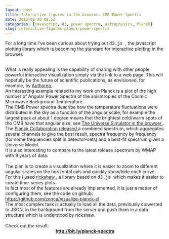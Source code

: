 ```yaml
---
layout: post
title: Interactive figures in the browser: CMB Power Spectra
date: 2013-08-30 08:52
categories: [javascript, d3, power spectra, astrophysics, Planck]
slug: interactive-figures-planck-power-spectra
---
```


<p>
 For a long time I've been curious about trying out
 <span style="font-family: Courier New, Courier, monospace;">
  d3.js
 </span>
 , the javascript plotting library which is becoming the standard for interactive plotting in the browser.
 <br/>
</p>
<div>
 <br/>
</div>
<div>
 What is really appealing is the capability of sharing with other people powerful interactive visualization simply via the link to a web page. This will hopefully be the future of scientific publications, as envisioned, for example, by
 <a href="https://www.authorea.com/">
  Authorea
 </a>
 .
</div>
<div>
 <a name="more">
 </a>
 An interesting example related to my work on Planck is a plot of the high number of Angular Power Spectra of the anisotropies of the Cosmic Microwave Background Temperature.
</div>
<div>
 The CMB Power spectra describe how the temperature fluctuations were distributed in the sky as a function of the angular scale, for example the largest peak at about 1 degree means that the brightest cold/warm spots of the CMB have that angular size, see
 <a href="http://www.strudel.org.uk/blog/astro/001030.shtml">
  The Universe Simulator in the browser
 </a>
 .
</div>
<div>
 The
 <a href="http://irsa.ipac.caltech.edu/data/Planck/release_1/ancillary-data/">
  Planck Collaboration released
 </a>
 a combined spectrum, which aggregates several channels to give the best result, spectra frequency by frequency (for some frequencies split in detector-sets) and a best-fit spectrum given a Universe Model.
</div>
<div>
 It is also interesting to compare to the latest release spectrum by WMAP with 9 years of data.
</div>
<div>
 <br/>
</div>
<div>
 The plan is to create a visualization where it is easier to zoom to different angular scales on the horizontal axis and quickly show/hide each curve.
</div>
<div>
 For this I used
 <a href="http://code.shutterstock.com/rickshaw/">
  rickshaw
 </a>
 , a library based on
 <span style="font-family: Courier New, Courier, monospace;">
  d3.js
 </span>
 <span style="font-family: inherit;">
  which makes it easier to create time-series plots.
 </span>
</div>
<div>
 <span style="font-family: inherit;">
  In fact most of the features are already implemented, it is just a matter of configuring them, see the code on github:
 </span>
 <a href="https://github.com/zonca/visualize-planck-cl">
  https://github.com/zonca/visualize-planck-cl
 </a>
</div>
<div>
 The most complex task is actually to load all the data, previously converted to JSON, in the background from the server and push them in a data structure which is understood by rickshaw.
</div>
<div>
 <br/>
</div>
<div>
 Check out the result:
</div>
<div style="text-align: center;">
 <b>
  <a href="http://bit.ly/planck-spectra">
   http://bit.ly/planck-spectra
  </a>
 </b>
</div>
<div>
 <br/>
</div>

